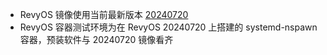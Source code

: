 + RevyOS 镜像使用当前最新版本 [20240720](https://mirror.iscas.ac.cn/revyos/extra/images/lpi4a/20240720/)
+ RevyOS 容器测试环境为在 RevyOS 20240720 上搭建的 systemd-nspawn 容器，预装软件与 20240720 镜像看齐

